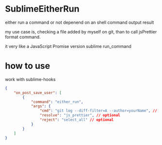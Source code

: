 # SublimeEitherRun

either run a command or not depenend on an shell command output result

my use case is, checking a file added by myself on git, than to call jsPrettier format command.

it very like a JavaScript Promise version sublime run_command

# how to use

work with sublime-hooks

```json
{
	"on_post_save_user": [
		{
			"command": "either_run",
			"args": {
				"cmd": "git log --diff-filter=A --author=yourName", // required
				"resolve": "js_prettier", // optional
				"reject": "select_all" // optional
			}
		}
	]
}
```
